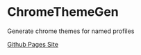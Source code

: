 # ChromeThemeGen
Generate chrome themes for named profiles

[Github Pages Site](https://hyper-dragon.github.io/ChromeThemeGen/)
